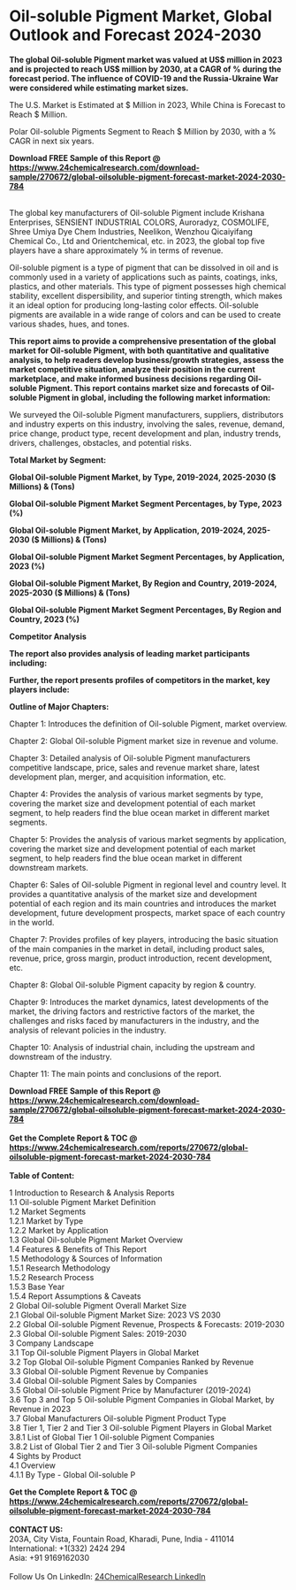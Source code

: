 <h1>Oil-soluble Pigment Market, Global Outlook and Forecast 2024-2030</h1><p><strong>The global Oil-soluble Pigment market was valued at US$ million in 2023 and is projected to reach US$ million by 2030, at a CAGR of % during the forecast period. The influence of COVID-19 and the Russia-Ukraine War were considered while estimating market sizes.</strong></p><p>
The U.S. Market is Estimated at $ Million in 2023, While China is Forecast to Reach $ Million.</p><p>
Polar Oil-soluble Pigments Segment to Reach $ Million by 2030, with a % CAGR in next six years.</p><div><b>Download FREE Sample of this Report @ 
            <a href="https://www.24chemicalresearch.com/download-sample/270672/global-oilsoluble-pigment-forecast-market-2024-2030-784">
            https://www.24chemicalresearch.com/download-sample/270672/global-oilsoluble-pigment-forecast-market-2024-2030-784</a></b></div><br><p>
The global key manufacturers of Oil-soluble Pigment include Krishana Enterprises, SENSIENT INDUSTRIAL COLORS, Auroradyz, COSMOLIFE, Shree Umiya Dye Chem Industries, Neelikon, Wenzhou Qicaiyifang Chemical Co., Ltd and Orientchemical, etc. in 2023, the global top five players have a share approximately % in terms of revenue.</p><p>
Oil-soluble pigment is a type of pigment that can be dissolved in oil and is commonly used in a variety of applications such as paints, coatings, inks, plastics, and other materials. This type of pigment possesses high chemical stability, excellent dispersibility, and superior tinting strength, which makes it an ideal option for producing long-lasting color effects. Oil-soluble pigments are available in a wide range of colors and can be used to create various shades, hues, and tones.</p><p>
<strong>This report aims to provide a comprehensive presentation of the global market for Oil-soluble Pigment, with both quantitative and qualitative analysis, to help readers develop business/growth strategies, assess the market competitive situation, analyze their position in the current marketplace, and make informed business decisions regarding Oil-soluble Pigment. This report contains market size and forecasts of Oil-soluble Pigment in global, including the following market information:</strong></p><p>
</p><p>
</p><p>We surveyed the Oil-soluble Pigment manufacturers, suppliers, distributors and industry experts on this industry, involving the sales, revenue, demand, price change, product type, recent development and plan, industry trends, drivers, challenges, obstacles, and potential risks.</p><p>
<strong>Total Market by Segment:</strong></p><p>
<strong>Global Oil-soluble Pigment Market, by Type, 2019-2024, 2025-2030 ($ Millions) &amp; (Tons)</strong></p><p>
<strong>Global Oil-soluble Pigment Market Segment Percentages, by Type, 2023 (%)</strong></p><p>
</p><p>
<strong>Global Oil-soluble Pigment Market, by Application, 2019-2024, 2025-2030 ($ Millions) &amp; (Tons)</strong></p><p>
<strong>Global Oil-soluble Pigment Market Segment Percentages, by Application, 2023 (%)</strong></p><p>
</p><p>
<strong>Global Oil-soluble Pigment Market, By Region and Country, 2019-2024, 2025-2030 ($ Millions) &amp; (Tons)</strong></p><p>
<strong>Global Oil-soluble Pigment Market Segment Percentages, By Region and Country, 2023 (%)</strong></p><p>
</p><p>
<strong>Competitor Analysis</strong></p><p>
<strong>The report also provides analysis of leading market participants including:</strong></p><p>
</p><p>
<strong>Further, the report presents profiles of competitors in the market, key players include:</strong></p><p>
</p><p>
<strong>Outline of Major Chapters:</strong></p><p>
</p><p>Chapter 1: Introduces the definition of Oil-soluble Pigment, market overview.</p><p>
Chapter 2: Global Oil-soluble Pigment market size in revenue and volume.</p><p>
Chapter 3: Detailed analysis of Oil-soluble Pigment manufacturers competitive landscape, price, sales and revenue market share, latest development plan, merger, and acquisition information, etc.</p><p>
Chapter 4: Provides the analysis of various market segments by type, covering the market size and development potential of each market segment, to help readers find the blue ocean market in different market segments.</p><p>
Chapter 5: Provides the analysis of various market segments by application, covering the market size and development potential of each market segment, to help readers find the blue ocean market in different downstream markets.</p><p>
Chapter 6: Sales of Oil-soluble Pigment in regional level and country level. It provides a quantitative analysis of the market size and development potential of each region and its main countries and introduces the market development, future development prospects, market space of each country in the world.</p><p>
Chapter 7: Provides profiles of key players, introducing the basic situation of the main companies in the market in detail, including product sales, revenue, price, gross margin, product introduction, recent development, etc.</p><p>
Chapter 8: Global Oil-soluble Pigment capacity by region &amp; country.</p><p>
Chapter 9: Introduces the market dynamics, latest developments of the market, the driving factors and restrictive factors of the market, the challenges and risks faced by manufacturers in the industry, and the analysis of relevant policies in the industry.</p><p>
Chapter 10: Analysis of industrial chain, including the upstream and downstream of the industry.</p><p>
Chapter 11: The main points and conclusions of the report.</p><div><b>Download FREE Sample of this Report @ 
            <a href="https://www.24chemicalresearch.com/download-sample/270672/global-oilsoluble-pigment-forecast-market-2024-2030-784">
            https://www.24chemicalresearch.com/download-sample/270672/global-oilsoluble-pigment-forecast-market-2024-2030-784</a></b></div><br><div><b>Get the Complete Report & TOC @ 
            <a href="https://www.24chemicalresearch.com/reports/270672/global-oilsoluble-pigment-forecast-market-2024-2030-784">
            https://www.24chemicalresearch.com/reports/270672/global-oilsoluble-pigment-forecast-market-2024-2030-784</a></b></div><br>
            <b>Table of Content:</b><p>1 Introduction to Research & Analysis Reports<br />
    1.1 Oil-soluble Pigment Market Definition<br />
    1.2 Market Segments<br />
        1.2.1 Market by Type<br />
        1.2.2 Market by Application<br />
    1.3 Global Oil-soluble Pigment Market Overview<br />
    1.4 Features & Benefits of This Report<br />
    1.5 Methodology & Sources of Information<br />
        1.5.1 Research Methodology<br />
        1.5.2 Research Process<br />
        1.5.3 Base Year<br />
        1.5.4 Report Assumptions & Caveats<br />
2 Global Oil-soluble Pigment Overall Market Size<br />
    2.1 Global Oil-soluble Pigment Market Size: 2023 VS 2030<br />
    2.2 Global Oil-soluble Pigment Revenue, Prospects & Forecasts: 2019-2030<br />
    2.3 Global Oil-soluble Pigment Sales: 2019-2030<br />
3 Company Landscape<br />
    3.1 Top Oil-soluble Pigment Players in Global Market<br />
    3.2 Top Global Oil-soluble Pigment Companies Ranked by Revenue<br />
    3.3 Global Oil-soluble Pigment Revenue by Companies<br />
    3.4 Global Oil-soluble Pigment Sales by Companies<br />
    3.5 Global Oil-soluble Pigment Price by Manufacturer (2019-2024)<br />
    3.6 Top 3 and Top 5 Oil-soluble Pigment Companies in Global Market, by Revenue in 2023<br />
    3.7 Global Manufacturers Oil-soluble Pigment Product Type<br />
    3.8 Tier 1, Tier 2 and Tier 3 Oil-soluble Pigment Players in Global Market<br />
        3.8.1 List of Global Tier 1 Oil-soluble Pigment Companies<br />
        3.8.2 List of Global Tier 2 and Tier 3 Oil-soluble Pigment Companies<br />
4 Sights by Product<br />
    4.1 Overview<br />
        4.1.1 By Type - Global Oil-soluble P</p><div><b>Get the Complete Report & TOC @ 
            <a href="https://www.24chemicalresearch.com/reports/270672/global-oilsoluble-pigment-forecast-market-2024-2030-784">
            https://www.24chemicalresearch.com/reports/270672/global-oilsoluble-pigment-forecast-market-2024-2030-784</a></b></div><br><b>CONTACT US:</b><br>
            203A, City Vista, Fountain Road, Kharadi, Pune, India - 411014<br>
            International: +1(332) 2424 294<br>
            Asia: +91 9169162030 <br><br>
            Follow Us On LinkedIn: <a href="https://www.linkedin.com/company/24chemicalresearch/">24ChemicalResearch LinkedIn</a>